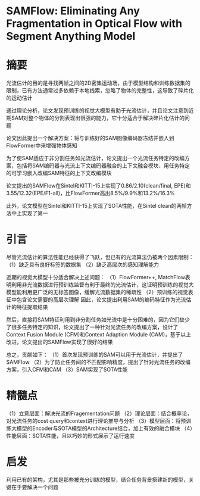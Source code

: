 # SAMFlow: Eliminating Any Fragmentation in Optical Flow with Segment Anything Model

# 摘要
光流估计的目的是寻找两帧之间的2D密集运动场，由于模型结构和训练数据集的限制，已有方法通常过多依赖于本地线索，忽略了物体的完整性，这导致了碎片化的运动估计

通过理论分析，论文发现预训练的视觉大模型有助于光流估计，并且论文注意到近期SAM对整个物体的分割表现出很强的能力，它十分适合于解决碎片化估计的问题

论文因此提出一个解决方案：将与训练好的SAM图像编码器冻结并嵌入到FlowFormer中来增强物体感知

为了使SAM适应于非分割任务如光流估计，论文提出一个光流任务特定的改编方案，包括将SAM编码器与光流上下文编码器融合的上下文融合模块、用任务特定的可学习嵌入改编SAM特征的上下文改编模块

论文提出的SAMFlow在Sintel和KITTI-15上实现了0.86/2.10(clean/final, EPE)和3.55/12.32(EPE/F1-all)，比FlowFormer高出8.5%/9.9%和13.2%/16.3%

此外，论文模型在Sintel和KITTI-15上实现了SOTA性能，在Sintel clean的两帧方法中上实现了第一

# 引言

尽管光流估计的算法性能已经获得了飞跃，但已有的光流算法仍被两个因素限制：
（1）缺乏具有良好标签的数据集
（2）缺乏高层次的感知理解能力

近期的视觉大模型十分适合解决上述问题：
（1）FlowFormer++, MatchFlow表明利用非光流数据进行预训练监督有利于最终的光流估计，这证明预训练的视觉大模型能利用更广泛的无标签图像，缓解光流数据集的稀疏性
（2）预训练的视觉表征中包含论文需要的高层次理解
因此，论文提出利用SAM的编码特征作为光流估计的特征提取结果

然后，直接将SAM特征利用到非分割任务如光流中是十分困难的，因为它们缺少了很多任务特定的知识，论文提出了一种针对光流任务的改编方案，设计了Context Fusion Module (CFM)和Context Adaption Module (CAM)，基于以上改进，论文提出的SAMFlow实现了很好的结果

总之，贡献如下：
（1）首次发现预训练的SAM可以用于光流估计，并提出了SAMFlow
（2）为了防止任务间的不匹配影响精度，提出了针对光流任务的改编方案，引入CFM和CAM
（3）SAM实现了SOTA性能

# 精髓点

（1）立意层面：解决光流的Fragementation问题
（2）理论层面：结合概率论，对光流任务的cost query和context进行理论推导与分析
（3）模型层面：将预训练大模型的Encoder与SOTA模型的Architecture结合，加上有效的融合模块
（4）性能层面：SOTA性能，且以巧妙的形式展示了运行速度

# 启发

利用已有的架构，尤其是那些被充分训练的模型，结合任务背景搭建新的模型，关键在于要解决一个问题
